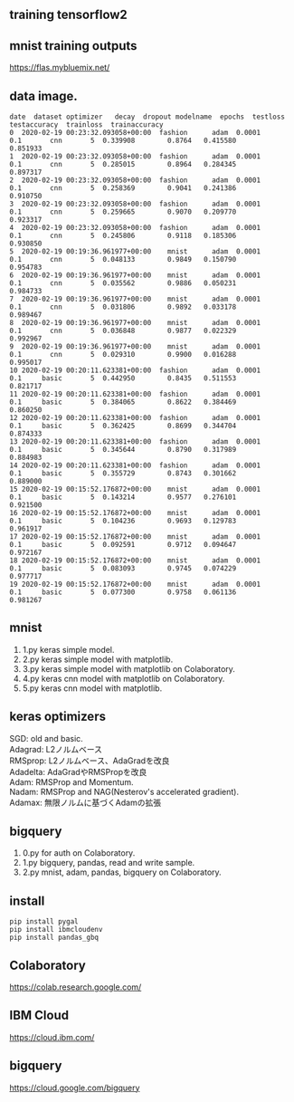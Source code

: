 ## training tensorflow2

## mnist training outputs
https://flas.mybluemix.net/

## data image.
```
date  dataset optimizer   decay  dropout modelname  epochs  testloss  testaccuracy  trainloss  trainaccuracy
0  2020-02-19 00:23:32.093058+00:00  fashion      adam  0.0001      0.1       cnn       5  0.339908        0.8764   0.415580       0.851933
1  2020-02-19 00:23:32.093058+00:00  fashion      adam  0.0001      0.1       cnn       5  0.285015        0.8964   0.284345       0.897317
2  2020-02-19 00:23:32.093058+00:00  fashion      adam  0.0001      0.1       cnn       5  0.258369        0.9041   0.241386       0.910750
3  2020-02-19 00:23:32.093058+00:00  fashion      adam  0.0001      0.1       cnn       5  0.259665        0.9070   0.209770       0.923317
4  2020-02-19 00:23:32.093058+00:00  fashion      adam  0.0001      0.1       cnn       5  0.245806        0.9118   0.185306       0.930850
5  2020-02-19 00:19:36.961977+00:00    mnist      adam  0.0001      0.1       cnn       5  0.048133        0.9849   0.150790       0.954783
6  2020-02-19 00:19:36.961977+00:00    mnist      adam  0.0001      0.1       cnn       5  0.035562        0.9886   0.050231       0.984733
7  2020-02-19 00:19:36.961977+00:00    mnist      adam  0.0001      0.1       cnn       5  0.031806        0.9892   0.033178       0.989467
8  2020-02-19 00:19:36.961977+00:00    mnist      adam  0.0001      0.1       cnn       5  0.036848        0.9877   0.022329       0.992967
9  2020-02-19 00:19:36.961977+00:00    mnist      adam  0.0001      0.1       cnn       5  0.029310        0.9900   0.016288       0.995017
10 2020-02-19 00:20:11.623381+00:00  fashion      adam  0.0001      0.1     basic       5  0.442950        0.8435   0.511553       0.821717
11 2020-02-19 00:20:11.623381+00:00  fashion      adam  0.0001      0.1     basic       5  0.384065        0.8622   0.384469       0.860250
12 2020-02-19 00:20:11.623381+00:00  fashion      adam  0.0001      0.1     basic       5  0.362425        0.8699   0.344704       0.874333
13 2020-02-19 00:20:11.623381+00:00  fashion      adam  0.0001      0.1     basic       5  0.345644        0.8790   0.317989       0.884983
14 2020-02-19 00:20:11.623381+00:00  fashion      adam  0.0001      0.1     basic       5  0.355729        0.8743   0.301662       0.889000
15 2020-02-19 00:15:52.176872+00:00    mnist      adam  0.0001      0.1     basic       5  0.143214        0.9577   0.276101       0.921500
16 2020-02-19 00:15:52.176872+00:00    mnist      adam  0.0001      0.1     basic       5  0.104236        0.9693   0.129783       0.961917
17 2020-02-19 00:15:52.176872+00:00    mnist      adam  0.0001      0.1     basic       5  0.092591        0.9712   0.094647       0.972167
18 2020-02-19 00:15:52.176872+00:00    mnist      adam  0.0001      0.1     basic       5  0.083093        0.9745   0.074229       0.977717
19 2020-02-19 00:15:52.176872+00:00    mnist      adam  0.0001      0.1     basic       5  0.077300        0.9758   0.061136       0.981267
```

## mnist
1. 1.py keras simple model.  
1. 2.py keras simple model with matplotlib.  
1. 3.py keras simple model with matplotlib on Colaboratory.  
1. 4.py keras cnn model with matplotlib on Colaboratory.  
1. 5.py keras cnn model with matplotlib.  

## keras optimizers
SGD: old and basic.  
Adagrad: L2ノルムベース  
RMSprop: L2ノルムベース、AdaGradを改良  
Adadelta: AdaGradやRMSPropを改良  
Adam: RMSProp and Momentum.  
Nadam: RMSProp and NAG(Nesterov's accelerated gradient).  
Adamax: 無限ノルムに基づくAdamの拡張  

## bigquery
1. 0.py for auth on Colaboratory.  
1. 1.py bigquery, pandas, read and write sample.  
1. 2.py mnist, adam, pandas, bigquery on Colaboratory.  

## install
```
pip install pygal
pip install ibmcloudenv
pip install pandas_gbq
```

## Colaboratory
https://colab.research.google.com/

## IBM Cloud
https://cloud.ibm.com/

## bigquery
https://cloud.google.com/bigquery
